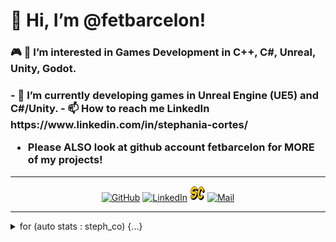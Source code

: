 <p align="center"><h1>👋 Hi, I’m @fetbarcelon! </h1>
<h3>🎮 👀 I’m interested in Games Development in C++, C#, Unreal, Unity, Godot.</h3>
  <h3>
- 🌱 I’m currently developing games in Unreal Engine (UE5) and  C#/Unity.
- 📫 How to reach me LinkedIn https://www.linkedin.com/in/stephania-cortes/

- Please ALSO look at github account fetbarcelon for MORE of my projects!

</h3></p>
<hr>


<p align="center">
  <a href="https://github.com/fetbarcelon" target="_blank"><img alt="GitHub" title="GitHub" height="24" width="24" src="./contain/github2.png"></a>
  <a href="https://www.linkedin.com/in/stephania-cortes/" target="_blank"><img alt="LinkedIn" title="LinkedIn" height="24" width="24" src="./contain/linkedin2.png"></a>
  <a href="https://fetbarcelon.github.io/" target="_blank"><img alt="Portfolio" title="Portfolio" height="24" width="24" src="./contain/Portfolio.png"></a>
  <a href="mailto:stephania.cortes.alzate1@gmail.com" target="_blank"><img alt="Mail" title="Mail" height="24" width="24" src="./contain/mail.png"></a>
</p>

<hr>

<details>
<summary> for (auto stats : steph_co) {...}</summary>
<p align="center">



<hr/>


</p>
<br>
</details> 
